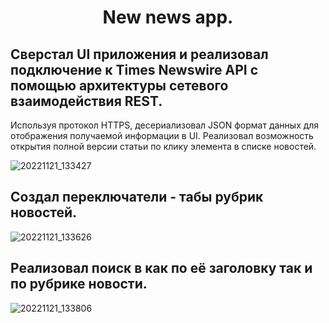 <h1 align="center">New news app.</h1>
<h2 align="center">



## Сверстал UI приложения и реализовал подключение к Times Newswire API с помощью архитектуры сетевого взаимодействия REST. 
Используя протокол HTTPS, десериализовал JSON формат данных для отображения получаемой информации в UI. 
Реализовал возможность открытия полной версии статьи по клику элемента в списке новостей.
  
![20221121_133427](https://user-images.githubusercontent.com/108389045/202994769-1253e0b9-9b7e-447a-a110-3743fae07964.gif)

## Создал переключатели - табы рубрик новостей.
  
![20221121_133626](https://user-images.githubusercontent.com/108389045/202994786-43509c4b-e683-4519-a62b-c55d8c877de0.gif)


## Реализовал поиск в как по её заголовку так и по рубрике новости.
  
![20221121_133806](https://user-images.githubusercontent.com/108389045/202994799-9b186208-25b1-4fc3-a1ee-3b83460f864b.gif)



